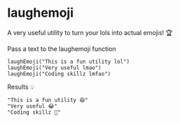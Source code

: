 # laughemoji

A very useful utility to turn your lols into actual emojis! 🏆

Pass a text to the laughemoji function

```
laughEmoji("This is a fun utility lol")
laughEmoji("Very useful lmao")
laughEmoji("Coding skillz lmfao")
```

Results 💡
```
"This is a fun utility 😆"
"Very useful 😂"
"Coding skillz 🤣"
```
